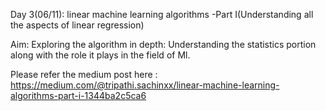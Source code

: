 Day 3(06/11): linear machine learning algorithms -Part I(Understanding all the aspects of linear regression)

Aim: Exploring the algorithm in depth: Understanding the statistics portion along with the role it plays in the field of Ml.

Please refer the medium post here : https://medium.com/@tripathi.sachinxx/linear-machine-learning-algorithms-part-i-1344ba2c5ca6

